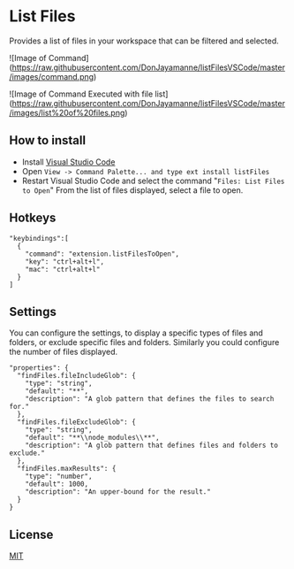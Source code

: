 # List Files

Provides a list of files in your workspace that can be filtered and selected.

![Image of Command]
(https://raw.githubusercontent.com/DonJayamanne/listFilesVSCode/master/images/command.png)

![Image of Command Executed with file list]
(https://raw.githubusercontent.com/DonJayamanne/listFilesVSCode/master/images/list%20of%20files.png)

## How to install
* Install [Visual Studio Code](https://code.visualstudio.com/)
* Open `View -> Command Palette... and type ext install listFiles`
* Restart Visual Studio Code and select the command "`Files: List Files to Open`"
  From the list of files displayed, select a file to open.

## Hotkeys
```
"keybindings":[
  {
    "command": "extension.listFilesToOpen",
    "key": "ctrl+alt+l",
    "mac": "ctrl+alt+l"
  }	
]
```

## Settings
You can configure the settings, to display a specific types of files and folders, or exclude specific files and folders.
Similarly you could configure the number of files displayed.

```
"properties": {
  "findFiles.fileIncludeGlob": {
    "type": "string",
    "default": "**",
    "description": "A glob pattern that defines the files to search for."
  },
  "findFiles.fileExcludeGlob": {
    "type": "string",
    "default": "**\\node_modules\\**",
    "description": "A glob pattern that defines files and folders to exclude."
  },
  "findFiles.maxResults": {
    "type": "number",
    "default": 1000,
    "description": "An upper-bound for the result."
  }
}
```
        
## License

[MIT](https://raw.githubusercontent.com/DonJayamanne/listFilesVSCode/master/LICENSE)
